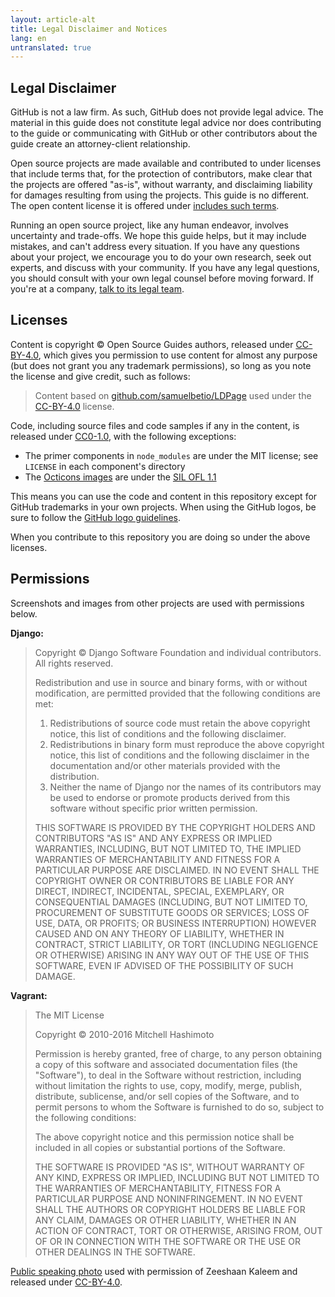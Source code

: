```yaml
---
layout: article-alt
title: Legal Disclaimer and Notices
lang: en
untranslated: true
---
```


## Legal Disclaimer

GitHub is not a law firm. As such, GitHub does not provide legal advice. The material in this guide does not constitute legal advice nor does contributing to the guide or communicating with GitHub or other contributors about the guide create an attorney-client relationship.

Open source projects are made available and contributed to under licenses that include terms that, for the protection of contributors, make clear that the projects are offered "as-is", without warranty, and disclaiming liability for damages resulting from using the projects. This guide is no different. The open content license it is offered under [includes such terms](https://creativecommons.org/licenses/by/4.0/legalcode#s5).

Running an open source project, like any human endeavor, involves uncertainty and trade-offs. We hope this guide helps, but it may include mistakes, and can't address every situation. If you have any questions about your project, we encourage you to do your own research, seek out experts, and discuss with your community. If you have any legal questions, you should consult with your own legal counsel before moving forward. If you're at a company, [talk to its legal team](../legal/#what-does-my-companys-legal-team-need-to-know).

## Licenses

Content is copyright © Open Source Guides authors, released under [CC-BY-4.0](https://creativecommons.org/licenses/by/4.0/), which gives you permission to use content for almost any purpose (but does not grant you any trademark permissions), so long as you note the license and give credit, such as follows:

> Content based on [github.com/samuelbetio/LDPage](https://github.com/samuelbetio/LDPage) used under the [CC-BY-4.0](https://creativecommons.org/licenses/by/4.0/) license.

Code, including source files and code samples if any in the content, is released under [CC0-1.0](https://creativecommons.org/publicdomain/zero/1.0/), with the following exceptions:

* The primer components in `node_modules` are under the MIT license; see `LICENSE` in each component's directory
* The [Octicons images](https://octicons.github.com) are under the [SIL OFL 1.1](http://scripts.sil.org/OFL)

This means you can use the code and content in this repository except for GitHub trademarks in your own projects. When using the GitHub logos, be sure to follow the [GitHub logo guidelines](https://github.com/logos).

When you contribute to this repository you are doing so under the above licenses.

## Permissions

Screenshots and images from other projects are used with permissions below.

**Django:**

> Copyright © Django Software Foundation and individual contributors.
> All rights reserved.
>
> Redistribution and use in source and binary forms, with or without modification,
> are permitted provided that the following conditions are met:
>
> 1. Redistributions of source code must retain the above copyright notice,
>    this list of conditions and the following disclaimer.
> 2. Redistributions in binary form must reproduce the above copyright
>    notice, this list of conditions and the following disclaimer in the
>    documentation and/or other materials provided with the distribution.
> 3. Neither the name of Django nor the names of its contributors may be used
>    to endorse or promote products derived from this software without
>    specific prior written permission.
>
> THIS SOFTWARE IS PROVIDED BY THE COPYRIGHT HOLDERS AND CONTRIBUTORS "AS IS" AND
> ANY EXPRESS OR IMPLIED WARRANTIES, INCLUDING, BUT NOT LIMITED TO, THE IMPLIED
> WARRANTIES OF MERCHANTABILITY AND FITNESS FOR A PARTICULAR PURPOSE ARE
> DISCLAIMED. IN NO EVENT SHALL THE COPYRIGHT OWNER OR CONTRIBUTORS BE LIABLE FOR
> ANY DIRECT, INDIRECT, INCIDENTAL, SPECIAL, EXEMPLARY, OR CONSEQUENTIAL DAMAGES
> (INCLUDING, BUT NOT LIMITED TO, PROCUREMENT OF SUBSTITUTE GOODS OR SERVICES;
> LOSS OF USE, DATA, OR PROFITS; OR BUSINESS INTERRUPTION) HOWEVER CAUSED AND ON
> ANY THEORY OF LIABILITY, WHETHER IN CONTRACT, STRICT LIABILITY, OR TORT
> (INCLUDING NEGLIGENCE OR OTHERWISE) ARISING IN ANY WAY OUT OF THE USE OF THIS
> SOFTWARE, EVEN IF ADVISED OF THE POSSIBILITY OF SUCH DAMAGE.

**Vagrant:**

> The MIT License
>
> Copyright © 2010-2016 Mitchell Hashimoto
>
> Permission is hereby granted, free of charge, to any person obtaining a copy
> of this software and associated documentation files (the "Software"), to deal
> in the Software without restriction, including without limitation the rights
> to use, copy, modify, merge, publish, distribute, sublicense, and/or sell
> copies of the Software, and to permit persons to whom the Software is
> furnished to do so, subject to the following conditions:
>
> The above copyright notice and this permission notice shall be included in
> all copies or substantial portions of the Software.
>
> THE SOFTWARE IS PROVIDED "AS IS", WITHOUT WARRANTY OF ANY KIND, EXPRESS OR
> IMPLIED, INCLUDING BUT NOT LIMITED TO THE WARRANTIES OF MERCHANTABILITY,
> FITNESS FOR A PARTICULAR PURPOSE AND NONINFRINGEMENT. IN NO EVENT SHALL THE
> AUTHORS OR COPYRIGHT HOLDERS BE LIABLE FOR ANY CLAIM, DAMAGES OR OTHER
> LIABILITY, WHETHER IN AN ACTION OF CONTRACT, TORT OR OTHERWISE, ARISING FROM,
> OUT OF OR IN CONNECTION WITH THE SOFTWARE OR THE USE OR OTHER DEALINGS IN
> THE SOFTWARE.

[Public speaking photo](../finding-users/#go-where-your-projects-audience-is-offline) used with permission of Zeeshaan Kaleem and released under [CC-BY-4.0](https://creativecommons.org/licenses/by/4.0/).
